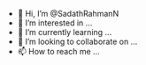 - 👋 Hi, I’m @SadathRahmanN
- 👀 I’m interested in ...
- 🌱 I’m currently learning ...
- 💞️ I’m looking to collaborate on ...
- 📫 How to reach me ...

<!---
SadathRahmanN/SadathRahmanN is a ✨ special ✨ repository because its `README.md` (this file) appears on your GitHub profile.
You can click the Preview link to take a look at your changes.
--->
